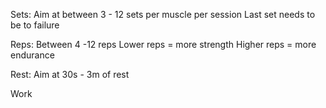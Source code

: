 Sets:
Aim at between 3 - 12 sets per muscle per session
Last set needs to be to failure

Reps:
Between 4 -12 reps
Lower reps = more strength
Higher reps = more endurance

Rest:
Aim at 30s - 3m of rest

Work



